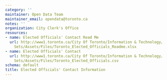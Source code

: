 ```yaml
---
category: ''
maintainer: Open Data Team
maintainer_email: opendata@toronto.ca
notes: ''
organization: City Clerk's Office
resources:
- name: Elected Officials' Contact Read Me
  url: http://www1.toronto.ca/City Of Toronto/Information & Technology/Open Data/Data
    Sets/Assets/Files/Toronto_Elected_Officials_Readme.xlsx
- name: Elected Officials' Contact
  url: http://www1.toronto.ca/City Of Toronto/Information & Technology/Open Data/Data
    Sets/Assets/Files/Toronto_Elected_Officials.csv
schema: default
title: Elected Officials' Contact Information
---
```

